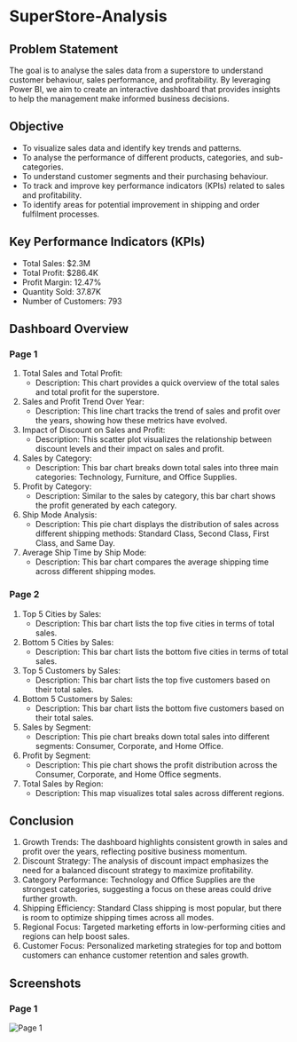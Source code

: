 # SuperStore-Analysis
## Problem Statement
The goal is to analyse the sales data from a superstore to understand customer behaviour, sales performance, and profitability. By leveraging Power BI, we aim to create an interactive dashboard that provides insights to help the management make informed business decisions.

## Objective
- To visualize sales data and identify key trends and patterns.
- To analyse the performance of different products, categories, and sub-categories.
- To understand customer segments and their purchasing behaviour.
- To track and improve key performance indicators (KPIs) related to sales and profitability.
- To identify areas for potential improvement in shipping and order fulfilment processes.

## Key Performance Indicators (KPIs)
- Total Sales: $2.3M
- Total Profit: $286.4K
- Profit Margin: 12.47%
- Quantity Sold: 37.87K
- Number of Customers: 793

## Dashboard Overview
### Page 1

1. Total Sales and Total Profit: 
   - Description: This chart provides a quick overview of the total sales and total profit for the superstore.
2. Sales and Profit Trend Over Year:
   - Description: This line chart tracks the trend of sales and profit over the years, showing how these metrics have evolved.
3. Impact of Discount on Sales and Profit:
   - Description: This scatter plot visualizes the relationship between discount levels and their impact on sales and profit.
4. Sales by Category:
   - Description: This bar chart breaks down total sales into three main categories: Technology, Furniture, and Office Supplies.
5. Profit by Category:
   - Description: Similar to the sales by category, this bar chart shows the profit generated by each category.
6. Ship Mode Analysis:
   - Description: This pie chart displays the distribution of sales across different shipping methods: Standard Class, Second Class, First Class, and Same Day.
7. Average Ship Time by Ship Mode:
   - Description: This bar chart compares the average shipping time across different shipping modes.
### Page 2

1. Top 5 Cities by Sales:
   - Description: This bar chart lists the top five cities in terms of total sales.
2. Bottom 5 Cities by Sales:
   - Description: This bar chart lists the bottom five cities in terms of total sales.
3. Top 5 Customers by Sales:
   - Description: This bar chart lists the top five customers based on their total sales.
4. Bottom 5 Customers by Sales:
   - Description: This bar chart lists the bottom five customers based on their total sales.
5. Sales by Segment:
   - Description: This pie chart breaks down total sales into different segments: Consumer, Corporate, and Home Office.
6. Profit by Segment:
   - Description: This pie chart shows the profit distribution across the Consumer, Corporate, and Home Office segments.
7. Total Sales by Region:
   - Description: This map visualizes total sales across different regions.

## Conclusion
1. Growth Trends: The dashboard highlights consistent growth in sales and profit over the years, reflecting positive business momentum.
2. Discount Strategy: The analysis of discount impact emphasizes the need for a balanced discount strategy to maximize profitability.
3. Category Performance: Technology and Office Supplies are the strongest categories, suggesting a focus on these areas could drive further growth.
4. Shipping Efficiency: Standard Class shipping is most popular, but there is room to optimize shipping times across all modes.
5. Regional Focus: Targeted marketing efforts in low-performing cities and regions can help boost sales.
6. Customer Focus: Personalized marketing strategies for top and bottom customers can enhance customer retention and sales growth.

## Screenshots
### Page 1
![Page 1](https://github.com/punithkp169/SuperStore-Analysis/assets/173493345/47f53bc8-fe76-478c-96a3-02ac82e452c4)

